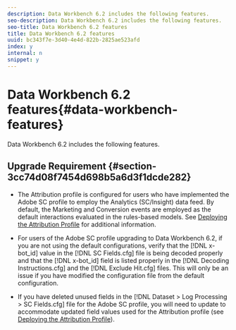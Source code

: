 ```yaml
---
description: Data Workbench 6.2 includes the following features.
seo-description: Data Workbench 6.2 includes the following features.
seo-title: Data Workbench 6.2 features
title: Data Workbench 6.2 features
uuid: bc343f7e-3d40-4e4d-822b-2825ae523afd
index: y
internal: n
snippet: y
---
```


# Data Workbench 6.2 features{#data-workbench-features}

Data Workbench 6.2 includes the following features.

## Upgrade Requirement {#section-3cc74d08f7454d698b5a6d3f1dcde282}

* The Attribution profile is configured for users who have implemented the Adobe SC profile to employ the Analytics (SC/Insight) data feed. By default, the Marketing and Conversion events are employed as the default interactions evaluated in the rules-based models. See [Deploying the Attribution Profile](http://marketing.adobe.com/resources/help/en_US/insight/whatsnew/?f=c_attrib_profile_deploy) for additional information. 
* For users of the Adobe SC profile upgrading to Data Workbench 6.2, if you are not using the default configurations, verify that the [!DNL x-bot_id] value in the [!DNL SC Fields.cfg] file is being decoded properly and that the [!DNL x-bot_id] field is listed properly in the [!DNL Decoding Instructions.cfg] and the [!DNL Exclude Hit.cfg] files. This will only be an issue if you have modified the configuration file from the default configuration. 

* If you have deleted unused fields in the [!DNL Dataset > Log Processing > SC Fields.cfg] file for the Adobe SC profile, you will need to update to accommodate updated field values used for the Attribution profile (see [Deploying the Attribution Profile](http://marketing.adobe.com/resources/help/en_US/insight/whatsnew/?f=c_attrib_profile_deploy)).

